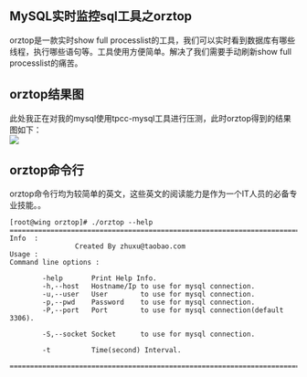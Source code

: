 ## MySQL实时监控sql工具之orztop

orztop是一款实时show full processlist的工具，我们可以实时看到数据库有哪些线程，执行哪些语句等。工具使用方便简单。解决了我们需要手动刷新show full processlist的痛苦。  



orztop结果图
-----------
此处我正在对我的mysql使用tpcc-mysql工具进行压测，此时orztop得到的结果图如下：  
![](http://i.imgur.com/x0eWUFM.png)


orztop命令行
-----------
orztop命令行均为较简单的英文，这些英文的阅读能力是作为一个IT人员的必备专业技能。。  
```
[root@wing orztop]# ./orztop --help
==========================================================================================
Info  :
                Created By zhuxu@taobao.com
Usage :
Command line options :

        -help       Print Help Info. 
        -h,--host   Hostname/Ip to use for mysql connection.
        -u,--user   User        to use for mysql connection.
        -p,--pwd    Password    to use for mysql connection.
        -P,--port   Port        to use for mysql connection(default 3306). 

        -S,--socket Socket      to use for mysql connection.

        -t          Time(second) Interval.  

==========================================================================================

```
